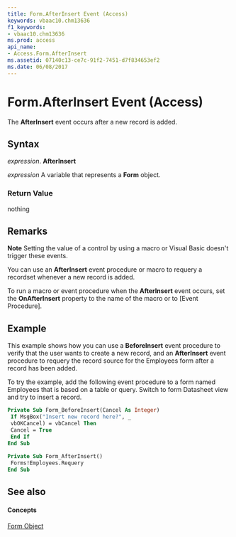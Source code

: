 ```yaml
---
title: Form.AfterInsert Event (Access)
keywords: vbaac10.chm13636
f1_keywords:
- vbaac10.chm13636
ms.prod: access
api_name:
- Access.Form.AfterInsert
ms.assetid: 07140c13-ce7c-91f2-7451-d7f834653ef2
ms.date: 06/08/2017
---
```



# Form.AfterInsert Event (Access)

The **AfterInsert** event occurs after a new record is added.


## Syntax

 _expression_. **AfterInsert**

 _expression_ A variable that represents a **Form** object.


### Return Value

nothing


## Remarks


 **Note**  Setting the value of a control by using a macro or Visual Basic doesn't trigger these events.

You can use an **AfterInsert** event procedure or macro to requery a recordset whenever a new record is added.

To run a macro or event procedure when the **AfterInsert** event occurs, set the **OnAfterInsert** property to the name of the macro or to [Event Procedure].


## Example

This example shows how you can use a **BeforeInsert** event procedure to verify that the user wants to create a new record, and an **AfterInsert** event procedure to requery the record source for the Employees form after a record has been added.

To try the example, add the following event procedure to a form named Employees that is based on a table or query. Switch to form Datasheet view and try to insert a record.




```vb
Private Sub Form_BeforeInsert(Cancel As Integer) 
 If MsgBox("Insert new record here?", _ 
 vbOKCancel) = vbCancel Then 
 Cancel = True 
 End If 
End Sub 
 
Private Sub Form_AfterInsert() 
 Forms!Employees.Requery 
End Sub
```


## See also


#### Concepts


[Form Object](form-object-access.md)

